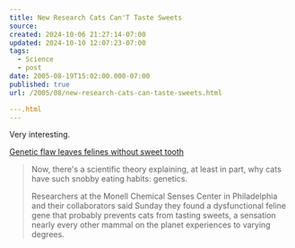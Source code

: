 ```yaml
---
title: New Research Cats Can'T Taste Sweets
source: 
created: 2024-10-06 21:27:14-07:00
updated: 2024-10-10 12:07:23-07:00
tags:
  - Science
  - post
date: 2005-08-19T15:02:00.000-07:00
published: true
url: /2005/08/new-research-cats-can-taste-sweets.html

---.html
---
```



Very interesting.  
  
[Genetic flaw leaves felines without sweet tooth](https://www.cnn.com/2005/TECH/science/07/25/feline.sweet.gene.ap/index.html?section=cnn_topstories)  
  

>   
> Now, there's a scientific theory explaining, at least in part, why cats have such snobby eating habits: genetics.  
>   
> Researchers at the Monell Chemical Senses Center in Philadelphia and their collaborators said Sunday they found a dysfunctional feline gene that probably prevents cats from tasting sweets, a sensation nearly every other mammal on the planet experiences to varying degrees.